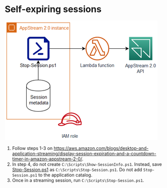 # Self-expiring sessions

![Architecture diagram](/images/architecture-expire-sessions.png "Architecture")

1. Follow steps 1-3 on https://aws.amazon.com/blogs/desktop-and-application-streaming/display-session-expiration-and-a-countdown-timer-in-amazon-appstream-2-0/.
2. In step 4, do not create `C:\Scripts\Show-SessionInfo.ps1`.
   Instead, save [Stop-Session.ps1](/source/Stop-Session.ps1) as `C:\Scripts\Stop-Session.ps1`.
   Do not add `Stop-Session.ps1` to the application catalog.
3. Once in a streaming session, run `C:\Scripts\Stop-Session.ps1`.
